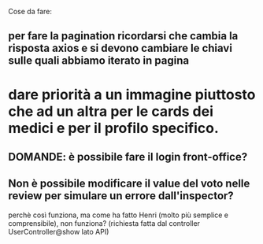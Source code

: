 Cose da fare:

per fare la pagination ricordarsi che cambia la risposta axios e si devono cambiare le chiavi sulle quali abbiamo iterato in pagina
--------------------------------------------------------------------------------------
dare priorità a un immagine piuttosto che ad un altra per le cards dei medici e per il profilo specifico.
======================================================================================
DOMANDE:
è possibile fare il login front-office?
-------------------------------------------------------------------------------------
Non è possibile modificare il value del voto nelle review per simulare un errore dall'inspector? 
-------------------------------------------------------------------------------------
perchè così funziona, ma come ha fatto Henri (molto più semplice e comprensibile), non funziona? (richiesta fatta dal controller UserController@show lato API)
